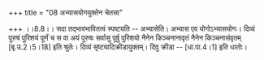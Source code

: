 +++
title = "08 अभ्यासयोगयुक्तेन चेतसा"

+++
।।8.8।। सदा तद्भावभावितत्वं स्पष्टयति -- अभ्यासेति। अभ्यास एव
योगोऽभ्यासयोगः। दिव्यं पुरुषं पुरिशयं पूर्णं च स वा अयं पुरुषः सर्वासु
पूर्षु पुरिशयो नैनेन किञ्चनानावृतं नैनेन किञ्चनासंवृतम् \[बृ.उ.2।5।18\]
इति श्रुतेः। दिव्यं सृष्ट्यादिक्रीडायुक्तम्। दिवु क्रीडा --
\[धा.पा.4।1\] इति धातोः।
